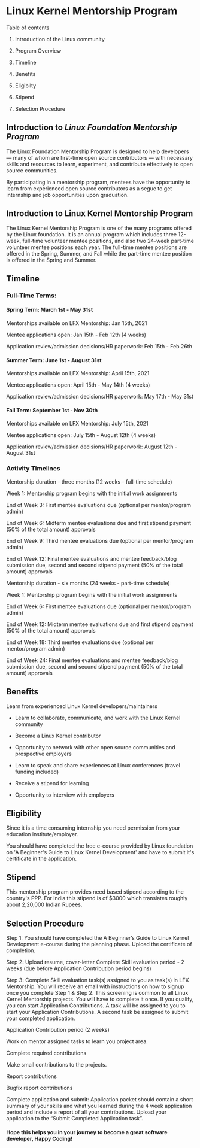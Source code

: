 # **Linux Kernel Mentorship Program**

Table of contents


1.   Introduction of the Linux community
2.   Program Overview

1.   Timeline
2.   Benefits
2.   Eligibilty
2.   Stipend

1.   Selection Procedure
   


## **Introduction to *Linux Foundation Mentorship Program*** 

The Linux Foundation Mentorship Program is designed to help developers — many of whom are first-time open source contributors — with necessary skills and resources to learn, experiment, and contribute effectively to open source communities.

By participating in a mentorship program, mentees have the opportunity to learn from experienced open source contributors as a segue to get internship and job opportunities upon graduation.




## **Introduction to Linux Kernel Mentorship Program**

The Linux Kernel Mentorship Program is one of the many programs offered by the Linux foundation. It is an annual program which includes three 12-week, full-time volunteer mentee positions, and also two 24-week part-time volunteer mentee positions each year. The full-time mentee positions are offered in the Spring, Summer, and Fall while the part-time mentee position is offered in the Spring and Summer.


## **Timeline**

### **Full-Time Terms:**

#### Spring Term: March 1st - May 31st

Mentorships available on LFX Mentorship: Jan 15th, 2021

Mentee applications open: Jan 15th - Feb 12th (4 weeks)

Application review/admission decisions/HR paperwork: Feb 15th - Feb 26th


#### Summer Term: June 1st - August  31st

Mentorships available on LFX Mentorship: April 15th, 2021

Mentee applications open: April 15th - May 14th (4 weeks)

Application review/admission decisions/HR paperwork: May 17th - May 31st

#### Fall Term: September 1st - Nov 30th
Mentorships available on LFX Mentorship: July 15th, 2021

Mentee applications open: July 15th - August 12th (4 weeks)

Application review/admission decisions/HR paperwork: August 12th - August 31st

### **Activity Timelines**
Mentorship duration - three months (12 weeks - full-time schedule)

Week 1: Mentorship program begins with the initial work assignments

End of Week 3: First mentee evaluations due (optional per mentor/program admin)

End of Week 6: Midterm mentee evaluations due and first stipend payment (50% of the total amount) approvals

End of Week 9: Third mentee evaluations due (optional per mentor/program admin)

End of Week 12: Final mentee evaluations and mentee feedback/blog submission due, second and second stipend payment (50% of the total amount) approvals  

Mentorship duration - six months (24 weeks - part-time schedule)

Week 1: Mentorship program begins with the initial work assignments

End of Week 6: First mentee evaluations due (optional per mentor/program admin)

End of Week 12: Midterm mentee evaluations due and first stipend payment (50% of the total amount) approvals

End of Week 18: Third mentee evaluations due (optional per mentor/program admin)

End of Week 24: Final mentee evaluations and mentee feedback/blog submission due, second and second stipend payment (50% of the total amount) approvals  


## **Benefits**


Learn from experienced Linux Kernel developers/maintainers


*   Learn to collaborate, communicate, and work with the Linux Kernel community

*   Become a Linux Kernel contributor


*   Opportunity to network with other open source communities and prospective employers

*   Learn to speak and share experiences at Linux conferences (travel funding included)


*   Receive a stipend for learning
*   Opportunity to interview with employers


## **Eligibility**
Since it is a time consuming internship you need permission from your education institute/employer.

You should have completed the free e-course provided by Linux foundation on 'A Beginner's Guide to Linux Kernel Development' and have to submit it's certificate in the application.

## **Stipend**

This mentorship program provides need based stipend according to the country's PPP. For India this stipend is of $3000 which translates roughly about 2,20,000 Indian Rupees.

## **Selection Procedure**
Step 1: You should have completed the A Beginner’s Guide to Linux Kernel Development e-course during the planning phase. Upload the certificate of completion.

Step 2: Upload resume, cover-letter
Complete Skill evaluation period - 2 weeks (due before Application Contribution period begins)

Step 3: Complete Skill evaluation task(s) assigned to you as task(s) in LFX Mentorship. You will receive an email with instructions on how to signup once you complete Step 1 & Step 2. This screening is common to all Linux Kernel Mentorship projects. You will have to complete it once.
If you qualify, you can start Application Contributions. A task will be assigned to you to start your Application Contributions. A second task be assigned to submit your completed application.

Application Contribution period (2 weeks)

Work on mentor assigned tasks to learn you project area.

Complete required contributions

Make small contributions to the projects. 

Report contributions

Bugfix report contributions

Complete application and submit: Application packet should contain a short summary of your skills and what you learned during the 4 week application period and include a report of all your contributions. Upload your application to the “Submit Completed Application task”.

#### Hope this helps you in your journey to become a great software developer, Happy Coding!

